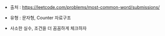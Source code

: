 - 출처 : https://leetcode.com/problems/most-common-word/submissions/

- 유형 : 문자형, Counter 자료구조

- 사소한 실수, 조건을 더 꼼꼼하게 체크하자